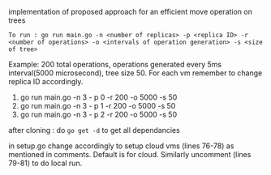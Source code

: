 implementation of proposed approach for an efficient move operation on trees

```To run : go run main.go -n <number of replicas> -p <replica ID> -r <number of operations> -o <intervals of operation generation> -s <size of tree>```

Example: 200 total operations, operations generated every 5ms interval(5000 microsecond), tree size 50. For each vm remember to change replica ID accordingly.

1) go run main.go -n 3 - p 0 -r 200 -o 5000 -s 50
2) go run main.go -n 3 - p 1 -r 200 -o 5000 -s 50
3) go run main.go -n 3 - p 2 -r 200 -o 5000 -s 50

after cloning : do ```go get -d``` to get all dependancies

in setup.go change accordingly to setup cloud vms (lines 76-78) as mentioned in comments. Default is for cloud. Similarly uncomment (lines 79-81) to do local run.
